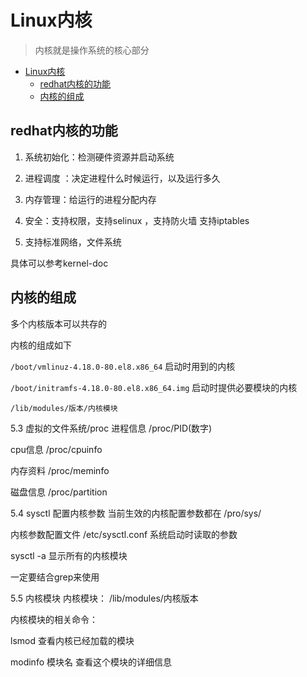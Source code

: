 [//]: # (哈哈我是注释，不会在浏览器中显示。
  Date: 2022-01-19 20:39:23
  LastEditors: gyg
  LastEditTime: 2022-01-19 20:40:35
  FilePath: \test\1_19@linux内核.mm.md
)

# Linux内核

>内核就是操作系统的核心部分

<!-- @import "[TOC]" {cmd="toc" depthFrom=1 depthTo=6 orderedList=false} -->

<!-- code_chunk_output -->

- [Linux内核](#linux内核)
  - [redhat内核的功能](#redhat内核的功能)
  - [内核的组成](#内核的组成)

<!-- /code_chunk_output -->

## redhat内核的功能

1. 系统初始化：检测硬件资源并启动系统

2. 进程调度 ：决定进程什么时候运行，以及运行多久

3. 内存管理：给运行的进程分配内存

4. 安全：支持权限，支持selinux ，支持防火墙 支持iptables

5. 支持标准网络，文件系统

具体可以参考kernel-doc

## 内核的组成

多个内核版本可以共存的

内核的组成如下

`/boot/vmlinuz-4.18.0-80.el8.x86_64` 启动时用到的内核

`/boot/initramfs-4.18.0-80.el8.x86_64.img` 启动时提供必要模块的内核

`/lib/modules/版本/内核模块`

5.3 虚拟的文件系统/proc
进程信息 /proc/PID(数字)

cpu信息 /proc/cpuinfo

内存资料 /proc/meminfo

磁盘信息 /proc/partition

5.4 sysctl 配置内核参数
当前生效的内核配置参数都在 /pro/sys/

内核参数配置文件 /etc/sysctl.conf 系统启动时读取的参数

sysctl -a 显示所有的内核模块

一定要结合grep来使用

5.5 内核模块
内核模块： /lib/modules/内核版本

内核模块的相关命令：

lsmod 查看内核已经加载的模块

modinfo 模块名 查看这个模块的详细信息